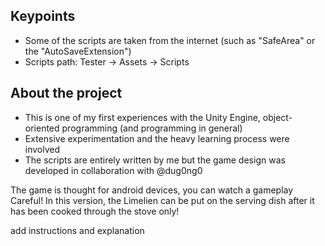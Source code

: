 ## Keypoints
+ Some of the scripts are taken from the internet (such as "SafeArea" or the "AutoSaveExtension")
+ Scripts path: Tester -> Assets -> Scripts

## About the project
- This is one of my first experiences with the Unity Engine, object-oriented programming (and programming in general)
- Extensive experimentation and the heavy learning process were involved
- The scripts are entirely written by me but the game design was developed in collaboration with @dug0ng0

The game is thought for android devices, you can watch a gameplay 
Careful! In this version, the Limelien can be put on the serving dish after it has been cooked through the stove only!

add instructions and explanation
